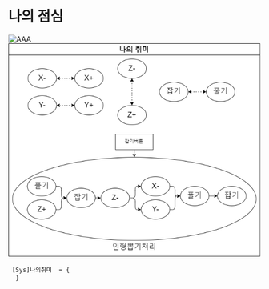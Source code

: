 # 나의 점심 

 ![AAA](/MySystem/img/my4.gif)
 ![AAA](/MySystem/png/my4.dio.png)

```
 [Sys]나의취미  = { 
  }
```
